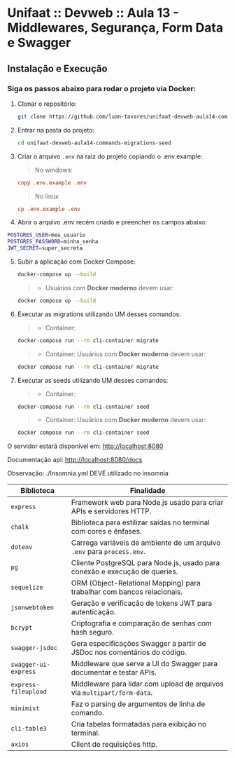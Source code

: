 # Unifaat :: Devweb :: Aula 13 - Middlewares, Segurança, Form Data e Swagger

## Instalação e Execução

### Siga os passos abaixo para rodar o projeto via Docker:

1. Clonar o repositório:

   ```sh
   git clone https://github.com/luan-tavares/unifaat-devweb-aula14-commands-migrations-seed
   ```

2. Entrar na pasta do projeto:

   ```sh
   cd unifaat-devweb-aula14-commands-migrations-seed
   ```

3. Criar o arquivo `.env` na raiz do projeto copiando o .env.example:

   > No windows:

   ```ini
   copy .env.example .env
   ```

   > No linux

   ```ini
   cp .env.example .env
   ```
4. Abrir o arquivo .env recém criado e preencher os campos abaixo:

```sh
POSTGRES_USER=meu_usuario
POSTGRES_PASSWORD=minha_senha
JWT_SECRET=super_secreta
```


5. Subir a aplicação com Docker Compose:


   ```sh
   docker-compose up --build
   ```

   > - Usuários com **Docker moderno** devem usar:

   ```sh
   docker compose up --build
   ```

6. Executar as migrations utilizando UM desses comandos:

     > - Container:
    ```sh
   docker-compose run --rm cli-container migrate
   ```
     > - Container: Usuários com **Docker moderno** devem usar:

   ```sh
   docker compose run --rm cli-container migrate
   ```


7. Executar as seeds utilizando UM desses comandos:

      > - Container:
    ```sh
   docker-compose run --rm cli-container seed
   ```

     > - Container: Usuários com **Docker moderno** devem usar:

   ```sh
   docker compose run --rm cli-container seed
   ```


O servidor estará disponível em: [http://localhost:8080](http://localhost:8080)

Documentação api: [http://localhost:8080/docs](http://localhost:8080/docs)

Observação: ./Insomnia.yml DEVE utilizado no insomnia

| Biblioteca           | Finalidade                                                                 |
| -------------------- | -------------------------------------------------------------------------- |
| `express`            | Framework web para Node.js usado para criar APIs e servidores HTTP.        |
| `chalk`              | Biblioteca para estilizar saídas no terminal com cores e ênfases.          |
| `dotenv`             | Carrega variáveis de ambiente de um arquivo `.env` para `process.env`.     |
| `pg`                 | Cliente PostgreSQL para Node.js, usado para conexão e execução de queries. |
| `sequelize`          | ORM (Object-Relational Mapping) para trabalhar com bancos relacionais.     |
| `jsonwebtoken`       | Geração e verificação de tokens JWT para autenticação.                     |
| `bcrypt`             | Criptografia e comparação de senhas com hash seguro.                       |
| `swagger-jsdoc`      | Gera especificações Swagger a partir de JSDoc nos comentários do código.   |
| `swagger-ui-express` | Middleware que serve a UI do Swagger para documentar e testar APIs.        |
| `express-fileupload` | Middleware para lidar com upload de arquivos via `multipart/form-data`.    |
| `minimist`           | Faz o parsing de argumentos de linha de comando.                           |
| `cli-table3`         | Cria tabelas formatadas para exibição no terminal.                         |
| `axios`              | Client de requisições http.                                                |
